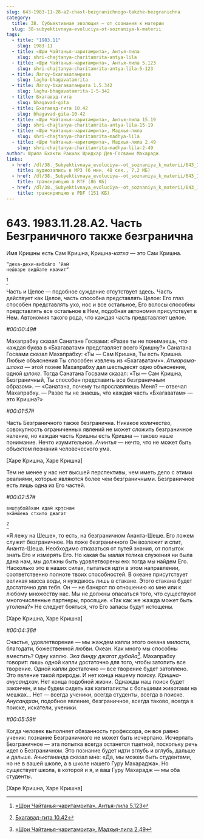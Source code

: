 ```yaml
---
slug: 643-1983-11-28-a2-chast-bezgranichnogo-takzhe-bezgranichna
category:
  title: 38. Субъективная эволюция — от сознания к материи
  slug: 38-subyektivnaya-evoluciya-ot-soznaniya-k-materii
tags:
  - title: "1983.11"
    slug: 1983-11
  - title: «Шри Чайтанья-чаритамрита», Антья-лила
    slug: shri-chajtanya-charitamrita-antya-lila
  - title: «Шри Чайтанья-чаритамрита», Антья-лила 5.123
    slug: shri-chajtanya-charitamrita-antya-lila-5-123
  - title: Лагху-бхагаватамрита
    slug: laghu-bhagavatamrita
  - title: Лагху-бхагаватамрита 1.5.342
    slug: laghu-bhagavatamrita-1-5-342
  - title: Бхагавад-гита
    slug: bhagavad-gita
  - title: Бхагавад-гита 10.42
    slug: bhagavad-gita-10-42
  - title: «Шри Чайтанья-чаритамрита», Антья-лила 15.19
    slug: shri-chajtanya-charitamrita-antya-lila-15-19
  - title: «Шри Чайтанья-чаритамрита», Мадхья-лила
    slug: shri-chajtanya-charitamrita-madhya-lila
  - title: «Шри Чайтанья-чаритамрита», Мадхья-лила 2.49
    slug: shri-chajtanya-charitamrita-madhya-lila-2-49
author: Шрила Бхакти Ракшак Шридхар Дев-Госвами Махарадж
links:
  - href: /dl/38._Subyektivnaya_evoluciya--ot_soznaniya_k_materii/643_1983.11.28.A2_SridharMj_Chast_Bezgranichnogo_takzhe_bezgranichna.mp3
    title: аудиозапись в MP3 (6 мин. 48 сек., 7,2 МБ)
  - href: /dl/38._Subyektivnaya_evoluciya--ot_soznaniya_k_materii/643_1983.11.28.A2_SridharMj_Chast_Bezgranichnogo_takzhe_bezgranichna.rtf
    title: транскрипцию в RTF (86 КБ)
  - href: /dl/38._Subyektivnaya_evoluciya--ot_soznaniya_k_materii/643_1983.11.28.A2_SridharMj_Chast_Bezgranichnogo_takzhe_bezgranichna.pdf
    title: транскрипцию в PDF (151 КБ)
---
```


# 643. 1983.11.28.A2. Часть Безграничного также безгранична

Имя Кришны есть Сам Кришна, Кришна-*катха* — это Сам Кришна.

    “деха-дехи-вибха̄го ‘йам̇
    неш́варе видйате квачит“
[^_ftn1]

Часть и Целое — подобное суждение отсутствует здесь. Часть действует как Целое, часть способна представлять Целое: Его глаз способен представлять ухо, нос и все остальное, Его волосы способны представлять все остальное в Нем, подобная автономия присутствует в Нем. Автономия такого рода, что каждая часть представляет целое.

*#00:00:49#*

Махапрабху сказал Санатане Госвами: «Разве ты не понимаешь, что каждая буква в «Бхагаватам» представляет всего Кришну?» Санатана Госвами сказал Махапрабху: «Ты — Сам Кришна, Ты есть Кришна. Любые объяснения Ты способен извлечь из «Бхагаватам»». *Атмарама-шлока* — этой поэме Махапрабху дал шестьдесят одно объяснение, одной *шлоке*. Тогда Санатана Госвами сказал: «Ты — Сам Кришна, Безграничный, Ты способен представить все безграничным образом». — «Санатана, почему ты прославляешь Меня? — отвечал Махапрабху. — Разве ты не знаешь, что каждая часть «Бхагаватам» — это Кришна?»

*#00:01:57#*

Часть Безграничного также безгранична. Никакое количество, совокупность ограниченных явлений не может сложить безграничное явление, но каждая часть Кришны есть Кришна — таково наше понимание. Нечто изумительное. *Ачинтья* — нечто, что не может быть объектом познания человеческого ума.

[Харе Кришна, Харе Кришна]

Тем не менее у нас нет высшей перспективы, чем иметь дело с этими реалиями, которые являются более чем безграничными. Безграничное есть лишь одна из Его частей.

*#00:02:57#*

    виш̣т̣абхйа̄хам идам̇ кр̣тснам
    эка̄м̇ш́ена стхито джагат
[^_ftn2]

«Я лежу на Шеше», то есть, на безграничном Ананта-Шеше. Его ложем служит безграничное. На ложе безграничного Он возлежит и спит, Ананта-Шеша. Необходимо отказаться от путей знания, от попыток знать Его и измерять Его. Но какая бы малая толика служения ни была дана нам, мы должны быть удовлетворены ею: тогда мы найдем Его. Насколько это в наших силах, пытаться идти в этом направлении, соответственно полноте твоих способностей. В океане присутствует великая масса воды, я нуждаюсь лишь в стакане. Этого стакана будет достаточно для тебя. Он — не банкрот по отношению ко мне или к любому множеству нас. Мы не должны опасаться того, что существуют многочисленные партнеры, просящие. «Так как же жажда может быть утолена?» Не следует бояться, что Его запасы будут истощены.

[Харе Кришна, Харе Кришна]

*#00:04:36#*

Счастье, удовлетворение — мы жаждем капли этого океана милости, благодати, божественной любви. Океан. Как много мы способны вместить? Одну каплю. *Эка бинду джагат д̣уба̄йа*[^_ftn3]. Махапрабху говорит: лишь одной капли достаточно для того, чтобы затопить все творение. Одной капли достаточно — все творение будет затоплено. Это явление такой природы. И нет конца нашему поиску. *Кришна-анусандхан*. Нет конца подобной жизни. Однажды наш поиск будет закончен, и мы будем сидеть как капиталисты с большими животами на мешках… Нет — всегда ученики, всегда студенты, всегда в поиске. *Анусандхан*, подобное явление, безграничное, всегда таково, всегда в поиске, искатели, ученики.

*#00:05:59#*

Когда человек выполняет обязанность профессора, он все равно ученик: познание Безграничного не может быть исчерпано. Исчерпать Безграничное — эта попытка всегда останется тщетной, поскольку речь идет о Безграничном. Это познание будет идти вглубь и вглубь, дальше и дальше. Ачьютананда сказал мне: «Да, мы можем быть студентами, но не в вашей школе, а в школе нашего Гуру Махараджа». Но существует школа, в которой и я, и ваш Гуру Махарадж — мы оба студенты.

[Харе Кришна, Харе Кришна]



[^_ftn1]: [«Шри Чайтанья-чаритамрита», Антья-лила 5.123](../notes/shri-chajtanya-charitamrita-antya-lila/shri-chajtanya-charitamrita-antya-lila-5-123.md)

[^_ftn2]: [Бхагавад-гита 10.42](../notes/bhagavad-gita/bhagavad-gita-10-42.md)

[^_ftn3]: [«Шри Чайтанья-чаритамрита», Мадхья-лила 2.49](../notes/shri-chajtanya-charitamrita-madhya-lila/shri-chajtanya-charitamrita-madhya-lila-2-49.md)
